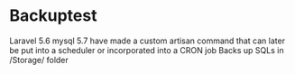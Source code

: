# Backuptest

Laravel 5.6
mysql 5.7
have made a custom artisan command that can later be put into a scheduler or incorporated into a CRON job
Backs up SQLs in /Storage/ folder
